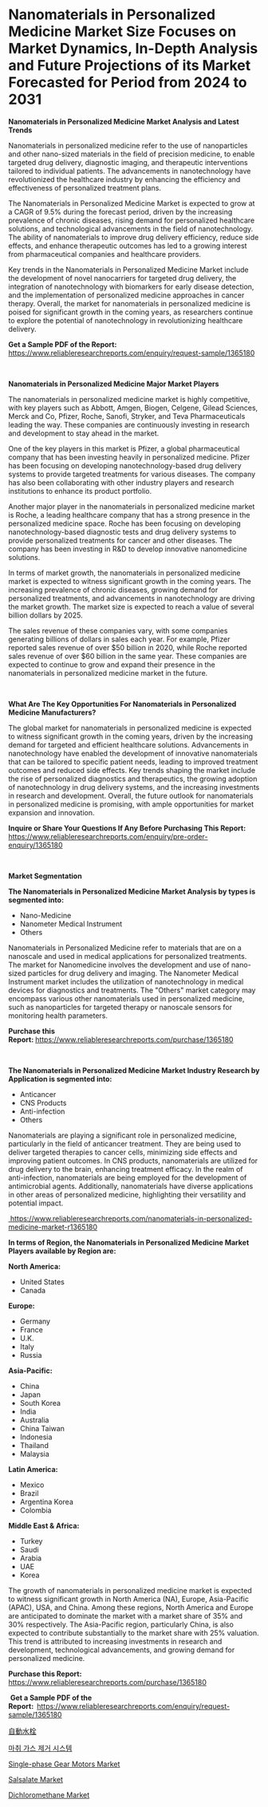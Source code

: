 <p><h1>Nanomaterials in Personalized Medicine Market Size Focuses on Market Dynamics, In-Depth Analysis and Future Projections of its Market Forecasted for Period from 2024 to 2031</h1></p><p><strong>Nanomaterials in Personalized Medicine Market Analysis and Latest Trends</strong></p>
<p><p>Nanomaterials in personalized medicine refer to the use of nanoparticles and other nano-sized materials in the field of precision medicine, to enable targeted drug delivery, diagnostic imaging, and therapeutic interventions tailored to individual patients. The advancements in nanotechnology have revolutionized the healthcare industry by enhancing the efficiency and effectiveness of personalized treatment plans.</p><p>The Nanomaterials in Personalized Medicine Market is expected to grow at a CAGR of 9.5% during the forecast period, driven by the increasing prevalence of chronic diseases, rising demand for personalized healthcare solutions, and technological advancements in the field of nanotechnology. The ability of nanomaterials to improve drug delivery efficiency, reduce side effects, and enhance therapeutic outcomes has led to a growing interest from pharmaceutical companies and healthcare providers.</p><p>Key trends in the Nanomaterials in Personalized Medicine Market include the development of novel nanocarriers for targeted drug delivery, the integration of nanotechnology with biomarkers for early disease detection, and the implementation of personalized medicine approaches in cancer therapy. Overall, the market for nanomaterials in personalized medicine is poised for significant growth in the coming years, as researchers continue to explore the potential of nanotechnology in revolutionizing healthcare delivery.</p></p>
<p><strong>Get a Sample PDF of the Report:&nbsp;</strong> <a href="https://www.reliableresearchreports.com/enquiry/request-sample/1365180">https://www.reliableresearchreports.com/enquiry/request-sample/1365180</a></p>
<p>&nbsp;</p>
<p><strong>Nanomaterials in Personalized Medicine Major Market Players</strong></p>
<p><p>The nanomaterials in personalized medicine market is highly competitive, with key players such as Abbott, Amgen, Biogen, Celgene, Gilead Sciences, Merck and Co, Pfizer, Roche, Sanofi, Stryker, and Teva Pharmaceuticals leading the way. These companies are continuously investing in research and development to stay ahead in the market.</p><p>One of the key players in this market is Pfizer, a global pharmaceutical company that has been investing heavily in personalized medicine. Pfizer has been focusing on developing nanotechnology-based drug delivery systems to provide targeted treatments for various diseases. The company has also been collaborating with other industry players and research institutions to enhance its product portfolio.</p><p>Another major player in the nanomaterials in personalized medicine market is Roche, a leading healthcare company that has a strong presence in the personalized medicine space. Roche has been focusing on developing nanotechnology-based diagnostic tests and drug delivery systems to provide personalized treatments for cancer and other diseases. The company has been investing in R&D to develop innovative nanomedicine solutions.</p><p>In terms of market growth, the nanomaterials in personalized medicine market is expected to witness significant growth in the coming years. The increasing prevalence of chronic diseases, growing demand for personalized treatments, and advancements in nanotechnology are driving the market growth. The market size is expected to reach a value of several billion dollars by 2025.</p><p>The sales revenue of these companies vary, with some companies generating billions of dollars in sales each year. For example, Pfizer reported sales revenue of over $50 billion in 2020, while Roche reported sales revenue of over $60 billion in the same year. These companies are expected to continue to grow and expand their presence in the nanomaterials in personalized medicine market in the future.</p></p>
<p>&nbsp;</p>
<p><strong>What Are The Key Opportunities For Nanomaterials in Personalized Medicine Manufacturers?</strong></p>
<p><p>The global market for nanomaterials in personalized medicine is expected to witness significant growth in the coming years, driven by the increasing demand for targeted and efficient healthcare solutions. Advancements in nanotechnology have enabled the development of innovative nanomaterials that can be tailored to specific patient needs, leading to improved treatment outcomes and reduced side effects. Key trends shaping the market include the rise of personalized diagnostics and therapeutics, the growing adoption of nanotechnology in drug delivery systems, and the increasing investments in research and development. Overall, the future outlook for nanomaterials in personalized medicine is promising, with ample opportunities for market expansion and innovation.</p></p>
<p><strong>Inquire or Share Your Questions If Any Before Purchasing This Report:</strong> <a href="https://www.reliableresearchreports.com/enquiry/pre-order-enquiry/1365180">https://www.reliableresearchreports.com/enquiry/pre-order-enquiry/1365180</a></p>
<p>&nbsp;</p>
<p><strong>Market Segmentation</strong></p>
<p><strong>The Nanomaterials in Personalized Medicine Market Analysis by types is segmented into:</strong></p>
<p><ul><li>Nano-Medicine</li><li>Nanometer Medical Instrument</li><li>Others</li></ul></p>
<p><p>Nanomaterials in Personalized Medicine refer to materials that are on a nanoscale and used in medical applications for personalized treatments. The market for Nanomedicine involves the development and use of nano-sized particles for drug delivery and imaging. The Nanometer Medical Instrument market includes the utilization of nanotechnology in medical devices for diagnostics and treatments. The "Others" market category may encompass various other nanomaterials used in personalized medicine, such as nanoparticles for targeted therapy or nanoscale sensors for monitoring health parameters.</p></p>
<p><strong>Purchase this Report:&nbsp;</strong><a href="https://www.reliableresearchreports.com/purchase/1365180">https://www.reliableresearchreports.com/purchase/1365180</a></p>
<p>&nbsp;</p>
<p><strong>The Nanomaterials in Personalized Medicine Market Industry Research by Application is segmented into:</strong></p>
<p><ul><li>Anticancer</li><li>CNS Products</li><li>Anti-infection</li><li>Others</li></ul></p>
<p><p>Nanomaterials are playing a significant role in personalized medicine, particularly in the field of anticancer treatment. They are being used to deliver targeted therapies to cancer cells, minimizing side effects and improving patient outcomes. In CNS products, nanomaterials are utilized for drug delivery to the brain, enhancing treatment efficacy. In the realm of anti-infection, nanomaterials are being employed for the development of antimicrobial agents. Additionally, nanomaterials have diverse applications in other areas of personalized medicine, highlighting their versatility and potential impact.</p></p>
<p><a href="https://www.reliableresearchreports.com/nanomaterials-in-personalized-medicine-market-r1365180">&nbsp;https://www.reliableresearchreports.com/nanomaterials-in-personalized-medicine-market-r1365180</a></p>
<p><strong>In terms of Region, the Nanomaterials in Personalized Medicine Market Players available by Region are:</strong></p>
<p>
    <p> <strong> North America: </strong>
        <ul>
            <li>United States</li>
            <li>Canada</li>
        </ul>
        </p> 
    <p> <strong> Europe: </strong>
        <ul>
            <li>Germany</li>
            <li>France</li>
            <li>U.K.</li>
            <li>Italy</li>
            <li>Russia</li>
        </ul>
        </p> 
    <p> <strong> Asia-Pacific: </strong>
        <ul>
            <li>China</li>
            <li>Japan</li>
            <li>South Korea</li>
            <li>India</li>
            <li>Australia</li>
            <li>China Taiwan</li>
            <li>Indonesia</li>
            <li>Thailand</li>
            <li>Malaysia</li>
        </ul>
        </p> 
    <p> <strong> Latin America: </strong>
        <ul>
            <li>Mexico</li>
            <li>Brazil</li>
            <li>Argentina Korea</li>
            <li>Colombia</li>
        </ul>
        </p> 
    <p> <strong> Middle East & Africa: </strong>
        <ul>
            <li>Turkey</li>
            <li>Saudi</li>
            <li>Arabia</li>
            <li>UAE</li>
            <li>Korea</li>
        </ul>
    </p>
    </p>
<p><p>The growth of nanomaterials in personalized medicine market is expected to witness significant growth in North America (NA), Europe, Asia-Pacific (APAC), USA, and China. Among these regions, North America and Europe are anticipated to dominate the market with a market share of 35% and 30% respectively. The Asia-Pacific region, particularly China, is also expected to contribute substantially to the market share with 25% valuation. This trend is attributed to increasing investments in research and development, technological advancements, and growing demand for personalized medicine.</p></p>
<p><strong>Purchase this Report: </strong><a href="https://www.reliableresearchreports.com/purchase/1365180">https://www.reliableresearchreports.com/purchase/1365180</a></p>
<p>&nbsp;<strong>Get a Sample PDF of the Report:&nbsp;&nbsp;</strong><a href="https://www.reliableresearchreports.com/enquiry/request-sample/1365180">https://www.reliableresearchreports.com/enquiry/request-sample/1365180</a></p>
<p><strong></strong></p>
<p><p><a href="https://medium.com/@stevencornish04/%E8%87%AA%E5%8B%95%E6%B0%B4%E6%A0%93%E5%B8%82%E5%A0%B4-%E5%B8%82%E5%A0%B4cagr-%E5%B8%82%E5%A0%B4%E3%83%88%E3%83%AC%E3%83%B3%E3%83%89-%E6%88%90%E9%95%B7%E6%88%A6%E7%95%A5%E3%81%AB%E9%96%A2%E3%81%99%E3%82%8B%E6%B4%9E%E5%AF%9F-d80b30b2ef67">自動水栓</a></p><p><a href="https://medium.com/@treyhettinger2023/%EB%A7%88%EC%B7%A8-%EA%B0%80%EC%8A%A4-%EC%8A%A4%EC%BA%90%EB%B9%99-%EC%8B%9C%EC%8A%A4%ED%85%9C-%EC%8B%9C%EC%9E%A5-%EC%9C%A0%ED%98%95-%EC%9D%91%EC%9A%A9-%EB%B0%8F-%EC%A7%80%EB%A6%AC%EC%97%90-%EB%8C%80%ED%95%9C-%EC%A2%85%ED%95%A9-%ED%8F%89%EA%B0%80-82c34d2fd3f8">마취 가스 제거 시스템</a></p><p><a href="https://issuu.com/reportprime-2/docs/single-phase-gear-motors-market-size-2030.pptx">Single-phase Gear Motors Market</a></p><p><a href="https://github.com/Sherrillcrooksxa8i18ucf2m/Market-Research-Report-List-3/blob/main/salsalate-market.md">Salsalate Market</a></p><p><a href="https://www.linkedin.com/pulse/dichloromethane-market-overview-global-trends-future-prospects-hha1e">Dichloromethane Market</a></p></p>